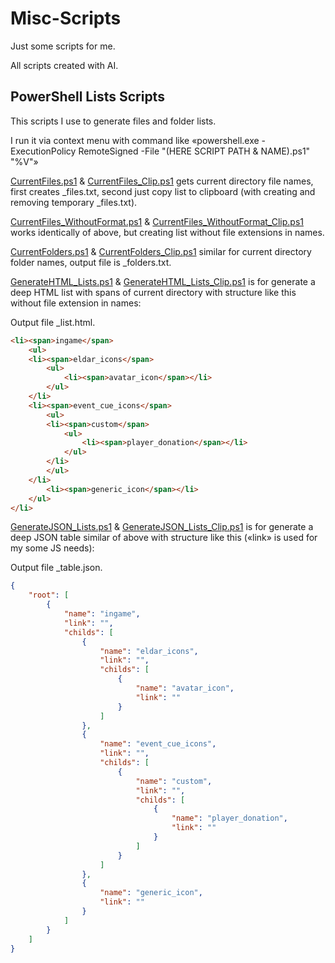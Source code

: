 # Misc-Scripts

Just some scripts for me.

All scripts created with AI.

## PowerShell Lists Scripts

This scripts I use to generate files and folder lists.

I run it via context menu with command like «powershell.exe -ExecutionPolicy RemoteSigned -File "(HERE SCRIPT PATH & NAME).ps1" "%V"»

[CurrentFiles.ps1](https://github.com/DemerNkardaz/Misc-Scripts/blob/main/PowerShell/CurrentFiles.ps1) & [CurrentFiles_Clip.ps1](https://github.com/DemerNkardaz/Misc-Scripts/blob/main/PowerShell/CurrentFiles_Clip.ps1) gets current directory file names, first creates _files.txt, second just copy list to clipboard (with creating and removing temporary _files.txt).

[CurrentFiles_WithoutFormat.ps1](https://github.com/DemerNkardaz/Misc-Scripts/blob/main/PowerShell/CurrentFiles_WithoutFormat.ps1) & [CurrentFiles_WithoutFormat_Clip.ps1](https://github.com/DemerNkardaz/Misc-Scripts/blob/main/PowerShell/CurrentFiles_WithoutFormat_Clip.ps1) works identically of above, but creating list without file extensions in names.

[CurrentFolders.ps1](https://github.com/DemerNkardaz/Misc-Scripts/blob/main/PowerShell/CurrentFolders.ps1) & [CurrentFolders_Clip.ps1](https://github.com/DemerNkardaz/Misc-Scripts/blob/main/PowerShell/CurrentFolders_Clip.ps1) similar for current directory folder names, output file is _folders.txt.

[GenerateHTML_Lists.ps1](https://github.com/DemerNkardaz/Misc-Scripts/blob/main/PowerShell/GenerateHTML_Lists.ps1) & [GenerateHTML_Lists_Clip.ps1](https://github.com/DemerNkardaz/Misc-Scripts/blob/main/PowerShell/GenerateHTML_Lists_Clip.ps1) is for generate a deep HTML list with spans of current directory with structure like this without file extension in names:

Output file _list.html.

```html
<li><span>ingame</span>
    <ul>
    <li><span>eldar_icons</span>
        <ul>
            <li><span>avatar_icon</span></li>
        </ul>
    </li>
    <li><span>event_cue_icons</span>
        <ul>
        <li><span>custom</span>
            <ul>
                <li><span>player_donation</span></li>
            </ul>
        </li>
        </ul>
    </li>
        <li><span>generic_icon</span></li>
    </ul>
</li>
```

[GenerateJSON_Lists.ps1](https://github.com/DemerNkardaz/Misc-Scripts/blob/main/PowerShell/GenerateJSON_Lists.ps1) & [GenerateJSON_Lists_Clip.ps1](https://github.com/DemerNkardaz/Misc-Scripts/blob/main/PowerShell/GenerateJSON_Lists_Clip.ps1) is for generate a deep JSON table similar of above with structure like this («link» is used for my some JS needs):

Output file _table.json.

```json
{
    "root": [
        {
            "name": "ingame",
            "link": "",
            "childs": [
                {
                    "name": "eldar_icons",
                    "link": "",
                    "childs": [
                        {
                            "name": "avatar_icon",
                            "link": ""
                        }
                    ]
                },
                {
                    "name": "event_cue_icons",
                    "link": "",
                    "childs": [
                        {
                            "name": "custom",
                            "link": "",
                            "childs": [
                                {
                                    "name": "player_donation",
                                    "link": ""
                                }
                            ]
                        }
                    ]
                },
                {
                    "name": "generic_icon",
                    "link": ""
                }
            ]
        }
    ]
}
```
